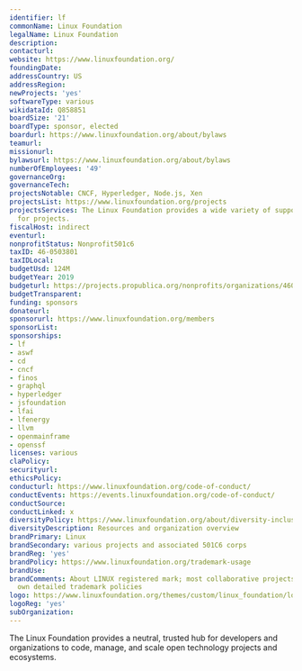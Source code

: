 ```yaml
---
identifier: lf
commonName: Linux Foundation
legalName: Linux Foundation
description:
contacturl:
website: https://www.linuxfoundation.org/
foundingDate:
addressCountry: US
addressRegion:
newProjects: 'yes'
softwareType: various
wikidataId: Q858851
boardSize: '21'
boardType: sponsor, elected
boardurl: https://www.linuxfoundation.org/about/bylaws
teamurl:
missionurl:
bylawsurl: https://www.linuxfoundation.org/about/bylaws
numberOfEmployees: '49'
governanceOrg:
governanceTech:
projectsNotable: CNCF, Hyperledger, Node.js, Xen
projectsList: https://www.linuxfoundation.org/projects
projectsServices: The Linux Foundation provides a wide variety of support services
  for projects.
fiscalHost: indirect
eventurl:
nonprofitStatus: Nonprofit501c6
taxID: 46-0503801
taxIDLocal:
budgetUsd: 124M
budgetYear: 2019
budgeturl: https://projects.propublica.org/nonprofits/organizations/460503801
budgetTransparent:
funding: sponsors
donateurl:
sponsorurl: https://www.linuxfoundation.org/members
sponsorList:
sponsorships:
- lf
- aswf
- cd
- cncf
- finos
- graphql
- hyperledger
- jsfoundation
- lfai
- lfenergy
- llvm
- openmainframe
- openssf
licenses: various
claPolicy:
securityurl:
ethicsPolicy:
conducturl: https://www.linuxfoundation.org/code-of-conduct/
conductEvents: https://events.linuxfoundation.org/code-of-conduct/
conductSource:
conductLinked: x
diversityPolicy: https://www.linuxfoundation.org/about/diversity-inclusiveness/
diversityDescription: Resources and organization overview
brandPrimary: Linux
brandSecondary: various projects and associated 501C6 corps
brandReg: 'yes'
brandPolicy: https://www.linuxfoundation.org/trademark-usage
brandUse:
brandComments: About LINUX registered mark; most collaborative projects have their
  own detailed trademark policies
logo: https://www.linuxfoundation.org/themes/custom/linux_foundation/logo.svg
logoReg: 'yes'
subOrganization:
---
```


The Linux Foundation provides a neutral, trusted hub for developers and organizations to code, manage, and scale open technology projects and ecosystems.
